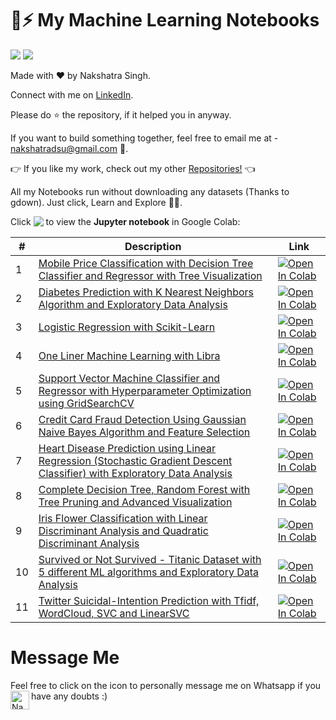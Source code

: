 # 🤖⚡ My Machine Learning Notebooks
[![](https://img.shields.io/badge/Nakshatra-Singh-brightgreen.svg?colorB=ff0000)](https://nakshatrasinghh-io.vercel.app/) [![](https://img.shields.io/hexpm/l/plug)](https://github.com/nakshatrasinghh/Machine-Learning/blob/master/LICENSE)

Made with ❤️ by Nakshatra Singh.

Connect with me on [LinkedIn](https://www.linkedin.com/in/nakshatrasinghh/).

Please do ⭐ the repository, if it helped you in anyway.

If you want to build something together, feel free to email me at - nakshatradsu@gmail.com 📧.

👉 If you like my work, check out my other [Repositories!](https://github.com/nakshatrasinghh?tab=repositories) 👈

All my Notebooks run without downloading any datasets (Thanks to gdown). Just click, Learn and Explore 🔭🤗.

Click <img src="https://colab.research.google.com/assets/colab-badge.svg" align="top"> to view the **Jupyter notebook** in Google Colab:

\# | Description | Link
--- | --- | ---
1 | <span style="text-align:center;">[Mobile Price Classification with Decision Tree Classifier and Regressor with Tree Visualization](https://github.com/nakshatrasinghh/Machine-Learning/blob/master/Decision_Tree.ipynb) | [![Open In Colab](https://colab.research.google.com/assets/colab-badge.svg)](https://colab.research.google.com/github/nakshatrasinghh/Machine-Learning/blob/master/Decision_Tree.ipynb)
2 | [Diabetes Prediction with K Nearest Neighbors Algorithm and Exploratory Data Analysis](https://github.com/nakshatrasinghh/Machine-Learning/blob/master/EDA_kNN_Classifier.ipynb) | [![Open In Colab](https://colab.research.google.com/assets/colab-badge.svg)](https://colab.research.google.com/github/nakshatrasinghh/Machine-Learning/blob/master/EDA_kNN_Classifier.ipynb)
3 | [Logistic Regression with Scikit-Learn](https://github.com/nakshatrasinghh/Machine-Learning/blob/master/Logistic_Regression.ipynb) | [![Open In Colab](https://colab.research.google.com/assets/colab-badge.svg)](https://colab.research.google.com/github/nakshatrasinghh/Machine-Learning/blob/master/Logistic_Regression.ipynb)
4 | [One Liner Machine Learning with Libra](https://github.com/nakshatrasinghh/Machine-Learning/blob/master/One_Liner_ML_LIBRA.ipynb) | [![Open In Colab](https://colab.research.google.com/assets/colab-badge.svg)](https://colab.research.google.com/github/nakshatrasinghh/Machine-Learning/blob/master/One_Liner_ML_LIBRA.ipynb)
5 | [Support Vector Machine Classifier and Regressor with Hyperparameter Optimization using GridSearchCV](https://github.com/nakshatrasinghh/Machine-Learning/blob/master/Support_Vector_Machine.ipynb) | [![Open In Colab](https://colab.research.google.com/assets/colab-badge.svg)](https://colab.research.google.com/github/nakshatrasinghh/Machine-Learning/blob/master/Support_Vector_Machine.ipynb)
6 | [Credit Card Fraud Detection Using Gaussian Naive Bayes Algorithm and Feature Selection](https://github.com/nakshatrasinghh/Machine-Learning/blob/master/CreditC_Fraud_Detection_NB.ipynb) | [![Open In Colab](https://colab.research.google.com/assets/colab-badge.svg)](https://colab.research.google.com/github/nakshatrasinghh/Machine-Learning/blob/master/CreditC_Fraud_Detection_NB.ipynb)
7 | [Heart Disease Prediction using Linear Regression (Stochastic Gradient Descent Classifier) with Exploratory Data Analysis](https://github.com/nakshatrasinghh/Machine-Learning/blob/master/EDA_Linear_Regression.ipynb) | [![Open In Colab](https://colab.research.google.com/assets/colab-badge.svg)](https://colab.research.google.com/github/nakshatrasinghh/Machine-Learning/blob/master/EDA_Linear_Regression.ipynb)
8 | [Complete Decision Tree, Random Forest with Tree Pruning and Advanced Visualization](https://github.com/nakshatrasinghh/Machine-Learning/blob/master/FULL_DT_RF_Pruning_Visuals.ipynb) | [![Open In Colab](https://colab.research.google.com/assets/colab-badge.svg)](https://colab.research.google.com/github/nakshatrasinghh/Machine-Learning/blob/master/FULL_DT_RF_Pruning_Visuals.ipynb)
9 | [Iris Flower Classification with Linear Discriminant Analysis and Quadratic Discriminant Analysis](https://github.com/nakshatrasinghh/Machine-Learning/blob/master/LDA_QDA.ipynb) | [![Open In Colab](https://colab.research.google.com/assets/colab-badge.svg)](https://colab.research.google.com/github/nakshatrasinghh/Machine-Learning/blob/master/LDA_QDA.ipynb)
10 | [Survived or Not Survived - Titanic Dataset with 5 different ML algorithms and Exploratory Data Analysis](https://github.com/nakshatrasinghh/Machine-Learning/blob/master/EDA_Algorithm_Selection_TITANIC.ipynb) | [![Open In Colab](https://colab.research.google.com/assets/colab-badge.svg)](https://colab.research.google.com/github/nakshatrasinghh/Machine-Learning/blob/master/EDA_Algorithm_Selection_TITANIC.ipynb)
11 | [Twitter Suicidal-Intention Prediction with Tfidf, WordCloud, SVC and LinearSVC](https://github.com/nakshatrasinghh/Machine-Learning/blob/master/Twitter_Suicidal_Prediction.ipynb) | [![Open In Colab](https://colab.research.google.com/assets/colab-badge.svg)](https://colab.research.google.com/github/nakshatrasinghh/Machine-Learning/blob/master/Twitter_Suicidal_Prediction.ipynb)

# Message Me
Feel free to click on the icon to personally message me on Whatsapp if you have any doubts :)
</a>
<a href="https://wa.link/8bt67v">
  <img align="left" alt="Nakshatra's Whatsapp" width="30px" src="https://image.flaticon.com/icons/svg/785/785767.svg" />
</a>



